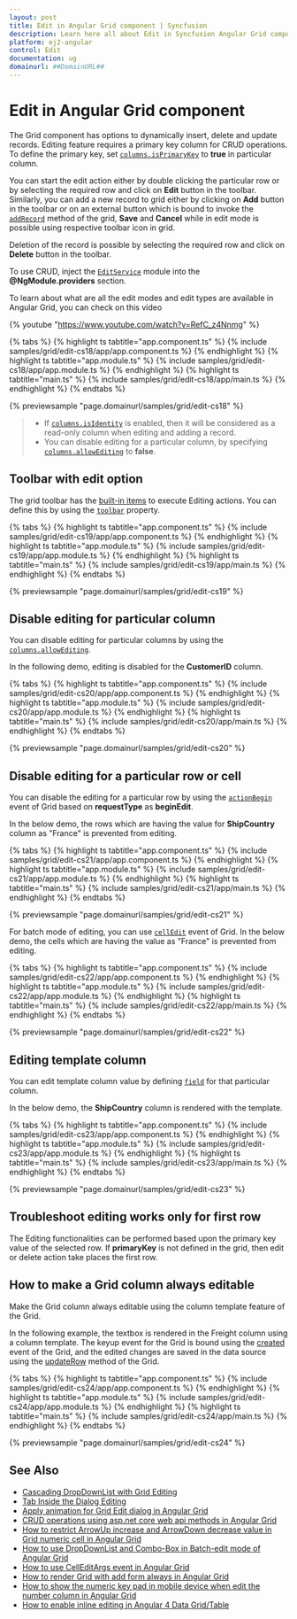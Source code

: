 ```yaml
---
layout: post
title: Edit in Angular Grid component | Syncfusion
description: Learn here all about Edit in Syncfusion Angular Grid component of Syncfusion Essential JS 2 and more.
platform: ej2-angular
control: Edit 
documentation: ug
domainurl: ##DomainURL##
---
```


# Edit in Angular Grid component

The Grid component has options to dynamically insert, delete and update records. Editing feature requires a primary key column for CRUD operations. To define the primary key, set [`columns.isPrimaryKey`](https://ej2.syncfusion.com/angular/documentation/api/grid/column/#isprimarykey) to **true** in particular column.

You can start the edit action either by double clicking the particular row or by selecting the required row and click on **Edit** button in the toolbar. Similarly, you can add a new record to grid either by clicking on **Add** button in the toolbar or on an external button which is bound to invoke the [`addRecord`](https://ej2.syncfusion.com/angular/documentation/api/grid/edit/#addrecord) method of the grid, **Save** and **Cancel** while in edit mode is possible using respective toolbar icon in grid.

Deletion of the record is possible by selecting the required row and click on **Delete** button in the toolbar.

To use CRUD, inject the [`EditService`](https://ej2.syncfusion.com/angular/documentation/api/grid/edit) module into the **@NgModule.providers** section.

To learn about what are all the edit modes and edit types are available in Angular Grid, you can check on this video

{% youtube "https://www.youtube.com/watch?v=RefC_z4Nnmg" %}

{% tabs %}
{% highlight ts tabtitle="app.component.ts" %}
{% include samples/grid/edit-cs18/app/app.component.ts %}
{% endhighlight %}
{% highlight ts tabtitle="app.module.ts" %}
{% include samples/grid/edit-cs18/app/app.module.ts %}
{% endhighlight %}
{% highlight ts tabtitle="main.ts" %}
{% include samples/grid/edit-cs18/app/main.ts %}
{% endhighlight %}
{% endtabs %}
  
{% previewsample "page.domainurl/samples/grid/edit-cs18" %}

> * If [`columns.isIdentity`](https://ej2.syncfusion.com/angular/documentation/api/grid/column/#isidentity) is enabled, then it will be considered as a read-only column when editing and adding a record.
> * You can disable editing for a particular column, by specifying [`columns.allowEditing`](https://ej2.syncfusion.com/angular/documentation/api/grid/column/#allowediting) to **false**.

## Toolbar with edit option

The grid toolbar has the [built-in items](../../toolbar/item-configuration) to execute Editing actions. You can define this by using the [`toolbar`](https://ej2.syncfusion.com/angular/documentation/api/grid/#toolbar) property.

{% tabs %}
{% highlight ts tabtitle="app.component.ts" %}
{% include samples/grid/edit-cs19/app/app.component.ts %}
{% endhighlight %}
{% highlight ts tabtitle="app.module.ts" %}
{% include samples/grid/edit-cs19/app/app.module.ts %}
{% endhighlight %}
{% highlight ts tabtitle="main.ts" %}
{% include samples/grid/edit-cs19/app/main.ts %}
{% endhighlight %}
{% endtabs %}
  
{% previewsample "page.domainurl/samples/grid/edit-cs19" %}

## Disable editing for particular column

You can disable editing for particular columns by using the [`columns.allowEditing`](https://ej2.syncfusion.com/angular/documentation/api/grid/column/#allowediting).

In the following demo, editing is disabled for the **CustomerID** column.

{% tabs %}
{% highlight ts tabtitle="app.component.ts" %}
{% include samples/grid/edit-cs20/app/app.component.ts %}
{% endhighlight %}
{% highlight ts tabtitle="app.module.ts" %}
{% include samples/grid/edit-cs20/app/app.module.ts %}
{% endhighlight %}
{% highlight ts tabtitle="main.ts" %}
{% include samples/grid/edit-cs20/app/main.ts %}
{% endhighlight %}
{% endtabs %}
  
{% previewsample "page.domainurl/samples/grid/edit-cs20" %}

## Disable editing for a particular row or cell

You can disable the editing for a particular row by using the [`actionBegin`](https://ej2.syncfusion.com/angular/documentation/api/grid/#actionbegin) event of Grid based on **requestType** as **beginEdit**.

In the below demo, the rows which are having the value for **ShipCountry** column as "France" is prevented from editing.

{% tabs %}
{% highlight ts tabtitle="app.component.ts" %}
{% include samples/grid/edit-cs21/app/app.component.ts %}
{% endhighlight %}
{% highlight ts tabtitle="app.module.ts" %}
{% include samples/grid/edit-cs21/app/app.module.ts %}
{% endhighlight %}
{% highlight ts tabtitle="main.ts" %}
{% include samples/grid/edit-cs21/app/main.ts %}
{% endhighlight %}
{% endtabs %}
  
{% previewsample "page.domainurl/samples/grid/edit-cs21" %}

For batch mode of editing, you can use [`cellEdit`](https://ej2.syncfusion.com/angular/documentation/api/grid/#celledit) event of Grid. In the below demo, the cells which are having the value as "France" is prevented from editing.

{% tabs %}
{% highlight ts tabtitle="app.component.ts" %}
{% include samples/grid/edit-cs22/app/app.component.ts %}
{% endhighlight %}
{% highlight ts tabtitle="app.module.ts" %}
{% include samples/grid/edit-cs22/app/app.module.ts %}
{% endhighlight %}
{% highlight ts tabtitle="main.ts" %}
{% include samples/grid/edit-cs22/app/main.ts %}
{% endhighlight %}
{% endtabs %}
  
{% previewsample "page.domainurl/samples/grid/edit-cs22" %}

## Editing template column

You can edit template column value by defining [`field`](https://ej2.syncfusion.com/angular/documentation/api/grid/column/#field) for that particular column.

In the below demo, the **ShipCountry** column is rendered with the template.

{% tabs %}
{% highlight ts tabtitle="app.component.ts" %}
{% include samples/grid/edit-cs23/app/app.component.ts %}
{% endhighlight %}
{% highlight ts tabtitle="app.module.ts" %}
{% include samples/grid/edit-cs23/app/app.module.ts %}
{% endhighlight %}
{% highlight ts tabtitle="main.ts" %}
{% include samples/grid/edit-cs23/app/main.ts %}
{% endhighlight %}
{% endtabs %}
  
{% previewsample "page.domainurl/samples/grid/edit-cs23" %}

## Troubleshoot editing works only for first row

The Editing functionalities can be performed based upon the primary key value of the selected row. If **primaryKey** is not defined in the grid, then edit or delete action take places the first row.

## How to make a Grid column always editable

Make the Grid column always editable using the column template feature of the Grid.

In the following example, the textbox is rendered in the Freight column using a column template. The keyup event for the Grid is bound using the [created](https://ej2.syncfusion.com/angular/documentation/api/grid#created) event of the Grid, and the edited changes are saved in the data source using the [updateRow](https://ej2.syncfusion.com/angular/documentation/api/grid#updaterow) method of the Grid.

{% tabs %}
{% highlight ts tabtitle="app.component.ts" %}
{% include samples/grid/edit-cs24/app/app.component.ts %}
{% endhighlight %}
{% highlight ts tabtitle="app.module.ts" %}
{% include samples/grid/edit-cs24/app/app.module.ts %}
{% endhighlight %}
{% highlight ts tabtitle="main.ts" %}
{% include samples/grid/edit-cs24/app/main.ts %}
{% endhighlight %}
{% endtabs %}
  
{% previewsample "page.domainurl/samples/grid/edit-cs24" %}

## See Also

* [Cascading DropDownList with Grid Editing](../how-to/cascading-drop-down-list)
* [Tab Inside the Dialog Editing](../how-to/using-tab-inside-the-dialog-editing)
* [Apply animation for Grid Edit dialog in Angular Grid](https://www.syncfusion.com/forums/154544/apply-animation-for-grid-edit-dialog-in-angular-grid)
* [CRUD operations using asp.net core web api methods in Angular Grid](https://www.syncfusion.com/forums/150090/crud-operations-using-asp-net-core-web-api-methods-in-angular-grid)
* [How to restrict ArrowUp increase and ArrowDown decrease value in Grid numeric cell in Angular Grid](https://www.syncfusion.com/forums/150611/how-to-restrict-arrowup-increase-and-arrowdown-decrease-value-in-grid-numeric-cell-in)
* [How to use DropDownList and Combo-Box in Batch-edit mode of Angular Grid](https://www.syncfusion.com/forums/151968/how-to-use-dropdownlist-and-combo-box-in-batch-edit-mode-of-angular-grid)
* [How to use CellEditArgs event in Angular Grid](https://www.syncfusion.com/forums/153617/how-to-use-celleditargs-event-in-angular-grid)
* [How to render Grid with add form always in Angular Grid](https://www.syncfusion.com/forums/161716/how-to-render-grid-with-add-form-always-in-angular-grid)
* [How to show the numeric key pad in mobile device when edit the number column in Angular Grid](https://www.syncfusion.com/forums/147184/how-to-show-the-numeric-keypad-in-mobile-device-when-edit-the-number-column-in-angular-grid)
* [How to enable inline editing in Angular 4 Data Grid/Table](https://www.syncfusion.com/kb/10851/how-to-enable-inline-editing-in-angular-4-data-grid-table)